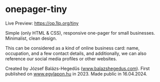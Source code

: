 # onepager-tiny

Live Preview: https://op.1lp.org/tiny

Simple (only HTML & CSS), responsive one-pager for small businesses. Minimalist, clean design. 

This can be considered as a kind of online business card: name, occupation, and a few contact details, and additionally, we can also reference our social media profiles or other websites.

Created by József Balázs-Hegedűs (www.balazshegedus.com).
First published on www.egylapon.hu in 2023.
Made public in 16.04.2024.
